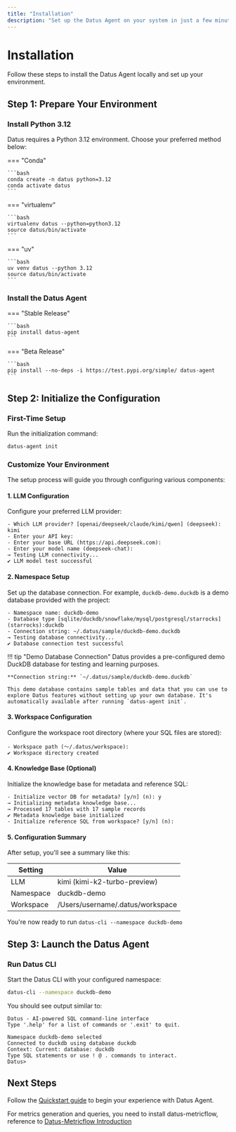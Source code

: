 ```yaml
---
title: "Installation"
description: "Set up the Datus Agent on your system in just a few minutes."
---
```


# Installation

Follow these steps to install the Datus Agent locally and set up your environment.

## Step 1: Prepare Your Environment

### Install Python 3.12

Datus requires a Python 3.12 environment. Choose your preferred method below:

=== "Conda"

    ```bash
    conda create -n datus python=3.12
    conda activate datus
    ```

=== "virtualenv"

    ```bash
    virtualenv datus --python=python3.12
    source datus/bin/activate
    ```

=== "uv"

    ```bash
    uv venv datus --python 3.12
    source datus/bin/activate
    ```

### Install the Datus Agent

=== "Stable Release"

    ```bash
    pip install datus-agent
    ```

=== "Beta Release"

    ```bash
    pip install --no-deps -i https://test.pypi.org/simple/ datus-agent
    ```

## Step 2: Initialize the Configuration

### First-Time Setup

Run the initialization command:

```bash
datus-agent init
```

### Customize Your Environment

The setup process will guide you through configuring various components:

#### 1. LLM Configuration

Configure your preferred LLM provider:

```{ .yaml .no-copy }
- Which LLM provider? [openai/deepseek/claude/kimi/qwen] (deepseek): kimi
- Enter your API key:
- Enter your base URL (https://api.deepseek.com):
- Enter your model name (deepseek-chat):
→ Testing LLM connectivity...
✔ LLM model test successful
```

#### 2. Namespace Setup

Set up the database connection. For example, `duckdb-demo.duckdb` is a demo database provided with the project:



```{ .yaml .no-copy }
- Namespace name: duckdb-demo
- Database type [sqlite/duckdb/snowflake/mysql/postgresql/starrocks] (starrocks):duckdb
- Connection string: ~/.datus/sample/duckdb-demo.duckdb
→ Testing database connectivity...
✔ Database connection test successful
```

!!! tip "Demo Database Connection"
    Datus provides a pre-configured demo DuckDB database for testing and learning purposes.

    **Connection string:** `~/.datus/sample/duckdb-demo.duckdb`

    This demo database contains sample tables and data that you can use to explore Datus features without setting up your own database. It's automatically available after running `datus-agent init`.

#### 3. Workspace Configuration

Configure the workspace root directory (where your SQL files are stored):

```{ .yaml .no-copy }
- Workspace path (～/.datus/workspace):
✔ Workspace directory created
```

#### 4. Knowledge Base (Optional)

Initialize the knowledge base for metadata and reference SQL:

```{ .yaml .no-copy }
- Initialize vector DB for metadata? [y/n] (n): y
→ Initializing metadata knowledge base...
→ Processed 17 tables with 17 sample records
✔ Metadata knowledge base initialized
- Initialize reference SQL from workspace? [y/n] (n):
```

#### 5. Configuration Summary

After setup, you'll see a summary like this:

| Setting   | Value                        |
|-----------|------------------------------|
| LLM       | kimi (kimi-k2-turbo-preview) |
| Namespace | duckdb-demo                  |
| Workspace | /Users/username/.datus/workspace |

You're now ready to run `datus-cli --namespace duckdb-demo`

## Step 3: Launch the Datus Agent

### Run Datus CLI

Start the Datus CLI with your configured namespace:

```bash
datus-cli --namespace duckdb-demo
```

You should see output similar to:

```{ .yaml .no-copy }
Datus - AI-powered SQL command-line interface
Type '.help' for a list of commands or '.exit' to quit.

Namespace duckdb-demo selected
Connected to duckdb using database duckdb
Context: Current: database: duckdb
Type SQL statements or use ! @ . commands to interact.
Datus>
```

## Next Steps

Follow the [Quickstart guide](./Quickstart.md) to begin your experience with Datus Agent.

For metrics generation and queries, you need to install datus-metricflow, reference to [Datus-Metricflow Introduction](../metricflow/introduction.md)